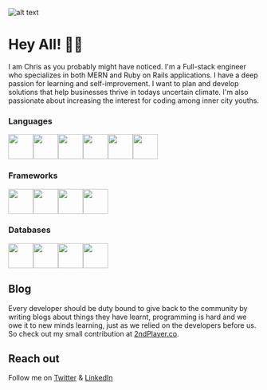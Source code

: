 ![alt text](https://s3.us-east-2.amazonaws.com/2ndplayer.co/banner/github-banner.png)


# Hey All!  👋🏿

I am Chris as you probably might have noticed. I'm a Full-stack engineer who specializes in both MERN and Ruby on Rails applications. I have a deep passion for learning and self-improvement. I want to plan and develop solutions that help businesses thrive in todays uncertain climate. I'm also passionate about increasing the interest for coding among inner city youths.


### Languages

<img src="https://user-images.githubusercontent.com/16828559/189909043-d56ccc8c-f842-4956-b63e-dffcba29f2e0.png" width="50px" height="50px" /><img src="https://user-images.githubusercontent.com/16828559/189909179-ba96961b-1159-4e42-91eb-1848af54a9b3.png" width="50px" height="50px" /><img src="https://user-images.githubusercontent.com/16828559/189909671-d36b1acd-5574-4584-885e-3e4fce164a11.png" width="50px" height="50px" /><img src="https://user-images.githubusercontent.com/16828559/189909722-ffcb16a8-2ee3-40e1-913a-8af75d8650f0.png" width="50px" height="50px" /><img src="https://user-images.githubusercontent.com/16828559/189909773-2102f6dd-66cb-4919-96af-1c361da6589b.png" width="50px" height="50px" /><img src="https://user-images.githubusercontent.com/16828559/189909234-6d0a0200-30ef-4aa2-9ab2-cf4c60223e8a.png" width="50px" height="50px" />

### Frameworks

<img src="https://user-images.githubusercontent.com/16828559/189909460-48ffd57a-debe-4f59-b28b-e6e2719fbdcd.png" width="50px" height="50px" /><img src="https://user-images.githubusercontent.com/16828559/189909507-ea48c80c-7ee4-410e-ae66-8ff78889169e.png" width="50px" height="50px" /><img src="https://user-images.githubusercontent.com/16828559/189909547-94c67c53-7ae3-4cc7-8eb7-f215b05d4989.png" width="50px" height="50px" /><img src="https://user-images.githubusercontent.com/16828559/189909582-774c642a-7c7d-419c-b79f-dea1651c9d17.png" width="50px" height="50px" />


### Databases
<img src="https://user-images.githubusercontent.com/16828559/189909326-b8e3f572-2b4b-497f-bdc3-84cc588edeef.png" width="50px" height="50px" /><img src="https://user-images.githubusercontent.com/16828559/189909386-827693a7-4ca0-4ad0-a1d9-9a270a34c79d.png" width="50px" height="50px" /><img src="https://user-images.githubusercontent.com/16828559/189909891-0550bb76-5088-4467-9cf3-91739deac33f.png" width="50px" height="50px" /><img src="https://user-images.githubusercontent.com/16828559/189915410-9a0511ee-a344-4e49-85c6-3bb3074a4f57.png" width="50px" height="50px" />



## Blog

Every developer should be duty bound to give back to the community by writing blogs about things they have learnt, programming is hard and we owe it to new minds learning, just as we relied on the developers before us. So check out my small contribution at [2ndPlayer.co](https://www.2ndplayer.co/articles).

## Reach out

Follow me on [Twitter](https://twitter.com/2ndplayerco) & [LinkedIn](https://www.linkedin.com/in/chris-c-6a2267109)



